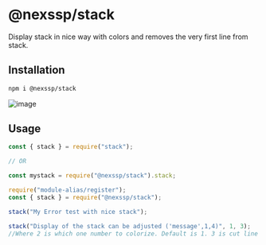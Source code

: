 # @nexssp/stack

Display stack in nice way with colors and removes the very first line from stack.

## Installation

```sh
npm i @nexssp/stack
```

![image](https://user-images.githubusercontent.com/53263666/116808538-a2569180-ab39-11eb-88d1-5dc9ed16ebb2.png)

## Usage

```js
const { stack } = require("stack");

// OR

const mystack = require("@nexssp/stack").stack;

require("module-alias/register");
const { stack } = require("@nexssp/stack");

stack("My Error test with nice stack");

stack("Display of the stack can be adjusted ('message',1,4)", 1, 3);
//Where 2 is which one number to colorize. Default is 1. 3 is cut line from the top, so it will cut 3 lines.
```
